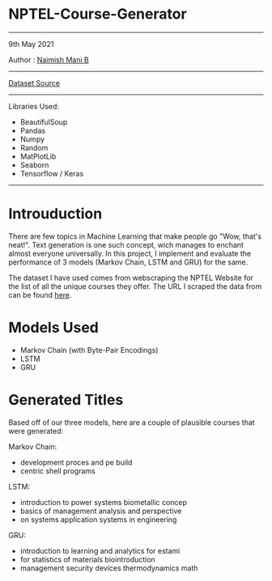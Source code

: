 # NPTEL-Course-Generator

---
9th May 2021

Author : [Naimish Mani B](https://www.linkedin.com/in/naimish-balaji-a6182b180/)

---
[Dataset Source](https://nptel.ac.in/noc/noc_courselist.html)

---
Libraries Used:
- BeautifulSoup
- Pandas
- Numpy
- Random
- MatPlotLib
- Seaborn
- Tensorflow / Keras

---


# **Introuduction**

There are few topics in Machine Learning that make people go "Wow, that's neat!". Text generation is one such concept, wich manages to enchant almost everyone universally. In this project, I implement and evaluate the performance of 3 models (Markov Chain, LSTM and GRU) for the same.

The dataset I have used comes from webscraping the NPTEL Website for the list of all the unique courses they offer. The URL I scraped the data from can be found [here](https://nptel.ac.in/noc/noc_courselist.html).


# **Models Used**
- Markov Chain (with Byte-Pair Encodings)
- LSTM
- GRU

# **Generated Titles**

Based off of our three models, here are a couple of plausible courses that were generated:

Markov Chain:
  - development proces and pe build
  - centric shell programs

LSTM:
  - introduction to power systems biometallic concep
  - basics of management analysis and perspective 
  - on systems application systems in engineering

GRU:
  - introduction to learning and analytics for estami
  - for statistics of materials biointroduction
  - management security devices thermodynamics math
